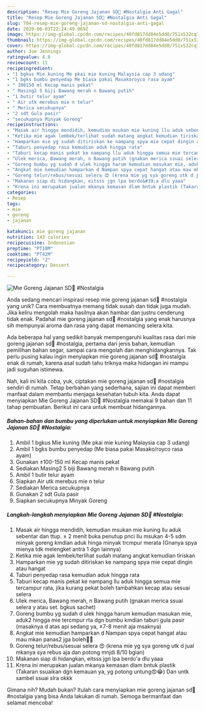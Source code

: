 ```yaml
---
description: "Resep Mie Goreng Jajanan SD🤤 #Nostalgia Anti Gagal"
title: "Resep Mie Goreng Jajanan SD🤤 #Nostalgia Anti Gagal"
slug: 704-resep-mie-goreng-jajanan-sd-nostalgia-anti-gagal
date: 2020-06-03T22:24:49.069Z
image: https://img-global.cpcdn.com/recipes/40fd817dd84e5dd0/751x532cq70/mie-goreng-jajanan-sd🤤-nostalgia-foto-resep-utama.jpg
thumbnail: https://img-global.cpcdn.com/recipes/40fd817dd84e5dd0/751x532cq70/mie-goreng-jajanan-sd🤤-nostalgia-foto-resep-utama.jpg
cover: https://img-global.cpcdn.com/recipes/40fd817dd84e5dd0/751x532cq70/mie-goreng-jajanan-sd🤤-nostalgia-foto-resep-utama.jpg
author: Joe Jennings
ratingvalue: 4.8
reviewcount: 11
recipeingredient:
- "1 bgkus Mie kuning Me pkai mie kuning Malaysia cap 3 udang"
- "1 bgks bumbu penyedap Me biasa pakai Masakoroyco rasa ayam"
- " 100150 ml Kecap manis pekat"
- " Masing2 5 biji Bawang merah n Bawang putih"
- "1 butir telur ayam"
- " Air utk merebus mie n telur"
- " Merica secukupnya"
- "2 sdt Gula pasir"
- "secukupnya Minyak Goreng"
recipeinstructions:
- "Masak air hingga mendidih, kemudian msukan mie kuning llu aduk sebentar dan ttup. ± 2 menit buka penutup pnci llu msukan 4-5 sdm minyak goreng kmdian aduk hinga minyak trcmpur merata (Gnanya spya mienya tdk melengket antra 1 dgn lainnya)"
- "Ketika mie agak lembek/terlihat sudah matang angkat kemudian tiriskan"
- "Hamparkan mie yg sudah ditiriskan ke nampang spya mie cepat dingin atau hangat"
- "Taburi penyedap rasa kemudian aduk hingga rata"
- "Taburi kecap manis pekat ke nampang llu aduk hingga semua mie tercampur rata, jika kurang pekat boleh tambahkan kecap atau sesuai selera"
- "Ulek merica, Bawang merah, n Bawang putih (gnakan merica ssuai selera y atau set. bgkus sachet)"
- "Goreng bumbu yg sudah d ulek hingga harum kemudian masukan mie, aduk2 hingga mie tercmpur rta dgn bumbu kmdian taburi gula pasir (masaknya d atas api sedang ya, ±7-8 menit aja msaknya)"
- "Angkat mie kemudian hamparkan d Nampan spya cepat hangat atau mau mkan panas2 jga boleh🤭😂"
- "Goreng telur/rebus/sesuai selera 😍 (krena mie yg sya goreng utk d jual mkanya sya rebus aja dan potong mnjdi 8/10 bgian)"
- "Makanan siap di hidangkan, eitsss jgn lpa berdo&#39;a dlu yaaa"
- "Krena ini merupakan jualan mkanya kemasan dlam bntuk plastik (Takaran ssuaikan dgn kemauan ya, yg potong untung😍😂) Dan untk sambel ssuai slra okkk"
categories:
- Resep
tags:
- mie
- goreng
- jajanan

katakunci: mie goreng jajanan 
nutrition: 143 calories
recipecuisine: Indonesian
preptime: "PT10M"
cooktime: "PT42M"
recipeyield: "2"
recipecategory: Dessert

---
```



![Mie Goreng Jajanan SD🤤 #Nostalgia](https://img-global.cpcdn.com/recipes/40fd817dd84e5dd0/751x532cq70/mie-goreng-jajanan-sd🤤-nostalgia-foto-resep-utama.jpg)

Anda sedang mencari inspirasi resep mie goreng jajanan sd🤤 #nostalgia yang unik? Cara membuatnya memang tidak susah dan tidak juga mudah. Jika keliru mengolah maka hasilnya akan hambar dan justru cenderung tidak enak. Padahal mie goreng jajanan sd🤤 #nostalgia yang enak harusnya sih mempunyai aroma dan rasa yang dapat memancing selera kita.

Ada beberapa hal yang sedikit banyak mempengaruhi kualitas rasa dari mie goreng jajanan sd🤤 #nostalgia, pertama dari jenis bahan, kemudian pemilihan bahan segar, sampai cara mengolah dan menghidangkannya. Tak perlu pusing kalau ingin menyiapkan mie goreng jajanan sd🤤 #nostalgia enak di rumah, karena asal sudah tahu triknya maka hidangan ini mampu jadi suguhan istimewa.




Nah, kali ini kita coba, yuk, ciptakan mie goreng jajanan sd🤤 #nostalgia sendiri di rumah. Tetap berbahan yang sederhana, sajian ini dapat memberi manfaat dalam membantu menjaga kesehatan tubuh kita. Anda dapat menyiapkan Mie Goreng Jajanan SD🤤 #Nostalgia memakai 9 bahan dan 11 tahap pembuatan. Berikut ini cara untuk membuat hidangannya.

<!--inarticleads1-->

##### Bahan-bahan dan bumbu yang diperlukan untuk menyiapkan Mie Goreng Jajanan SD🤤 #Nostalgia:

1. Ambil 1 bgkus Mie kuning (Me pkai mie kuning Malaysia cap 3 udang)
1. Ambil 1 bgks bumbu penyedap (Me biasa pakai Masako/royco rasa ayam)
1. Gunakan  ±100-150 ml Kecap manis pekat
1. Sediakan  Masing2 5 biji Bawang merah n Bawang putih
1. Ambil 1 butir telur ayam
1. Siapkan  Air utk merebus mie n telur
1. Sediakan  Merica secukupnya
1. Gunakan 2 sdt Gula pasir
1. Siapkan secukupnya Minyak Goreng




<!--inarticleads2-->

##### Langkah-langkah menyiapkan Mie Goreng Jajanan SD🤤 #Nostalgia:

1. Masak air hingga mendidih, kemudian msukan mie kuning llu aduk sebentar dan ttup. ± 2 menit buka penutup pnci llu msukan 4-5 sdm minyak goreng kmdian aduk hinga minyak trcmpur merata (Gnanya spya mienya tdk melengket antra 1 dgn lainnya)
1. Ketika mie agak lembek/terlihat sudah matang angkat kemudian tiriskan
1. Hamparkan mie yg sudah ditiriskan ke nampang spya mie cepat dingin atau hangat
1. Taburi penyedap rasa kemudian aduk hingga rata
1. Taburi kecap manis pekat ke nampang llu aduk hingga semua mie tercampur rata, jika kurang pekat boleh tambahkan kecap atau sesuai selera
1. Ulek merica, Bawang merah, n Bawang putih (gnakan merica ssuai selera y atau set. bgkus sachet)
1. Goreng bumbu yg sudah d ulek hingga harum kemudian masukan mie, aduk2 hingga mie tercmpur rta dgn bumbu kmdian taburi gula pasir (masaknya d atas api sedang ya, ±7-8 menit aja msaknya)
1. Angkat mie kemudian hamparkan d Nampan spya cepat hangat atau mau mkan panas2 jga boleh🤭😂
1. Goreng telur/rebus/sesuai selera 😍 (krena mie yg sya goreng utk d jual mkanya sya rebus aja dan potong mnjdi 8/10 bgian)
1. Makanan siap di hidangkan, eitsss jgn lpa berdo&#39;a dlu yaaa
1. Krena ini merupakan jualan mkanya kemasan dlam bntuk plastik (Takaran ssuaikan dgn kemauan ya, yg potong untung😍😂) Dan untk sambel ssuai slra okkk




Gimana nih? Mudah bukan? Itulah cara menyiapkan mie goreng jajanan sd🤤 #nostalgia yang bisa Anda lakukan di rumah. Semoga bermanfaat dan selamat mencoba!

